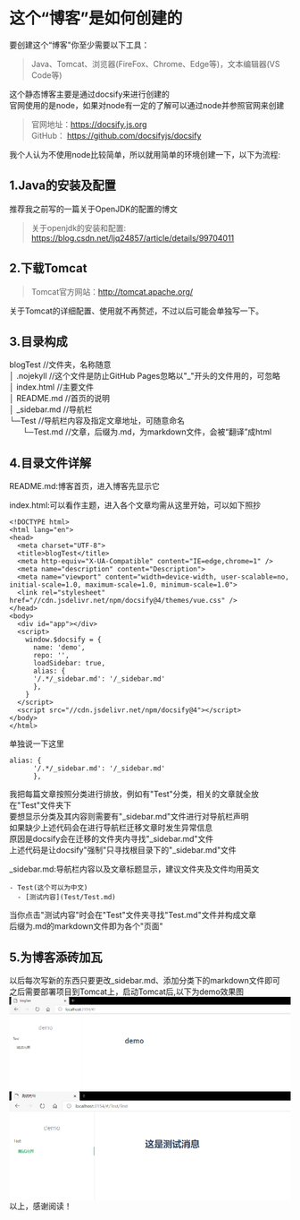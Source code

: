 # 这个“博客”是如何创建的

要创建这个“博客"你至少需要以下工具：
>Java、Tomcat、浏览器(FireFox、Chrome、Edge等)，文本编辑器(VS Code等)

这个静态博客主要是通过docsify来进行创建的<br>
官网使用的是node，如果对node有一定的了解可以通过node并参照官网来创建
>官网地址：https://docsify.js.org<br>
>GitHub： https://github.com/docsifyjs/docsify

我个人认为不使用node比较简单，所以就用简单的环境创建一下，以下为流程:

## 1.Java的安装及配置
推荐我之前写的一篇关于OpenJDK的配置的博文
>关于openjdk的安装和配置: https://blog.csdn.net/ljq24857/article/details/99704011

## 2.下载Tomcat
>Tomcat官方网站：http://tomcat.apache.org/ <br>

关于Tomcat的详细配置、使用就不再赘述，不过以后可能会单独写一下。

## 3.目录构成

blogTest //文件夹，名称随意<br>
│  .nojekyll //这个文件是防止GitHub Pages忽略以"_"开头的文件用的，可忽略<br>
│  index.html //主要文件<br>
│  README.md //首页的说明<br>
│  _sidebar.md //导航栏<br>
└─Test //导航栏内容及指定文章地址，可随意命名<br>
&nbsp;&nbsp;&nbsp;&nbsp;&nbsp;&nbsp;└─Test.md //文章，后缀为.md，为markdown文件，会被“翻译”成html<br>

## 4.目录文件详解
README.md:博客首页，进入博客先显示它

index.html:可以看作主题，进入各个文章均需从这里开始，可以如下照抄
```
<!DOCTYPE html>
<html lang="en">
<head>
  <meta charset="UTF-8">
  <title>blogTest</title>
  <meta http-equiv="X-UA-Compatible" content="IE=edge,chrome=1" />
  <meta name="description" content="Description">
  <meta name="viewport" content="width=device-width, user-scalable=no, initial-scale=1.0, maximum-scale=1.0, minimum-scale=1.0">
  <link rel="stylesheet" href="//cdn.jsdelivr.net/npm/docsify@4/themes/vue.css" />
</head>
<body>
  <div id="app"></div>
  <script>
    window.$docsify = {
      name: 'demo',
      repo: '',
      loadSidebar: true,
      alias: {
      '/.*/_sidebar.md': '/_sidebar.md'
      },
    }
  </script>
  <script src="//cdn.jsdelivr.net/npm/docsify@4"></script>
</body>
</html>
```
单独说一下这里
```
alias: {
      '/.*/_sidebar.md': '/_sidebar.md'
      },
```
我把每篇文章按照分类进行排放，例如有"Test"分类，相关的文章就全放在"Test"文件夹下<br>
要想显示分类及其内容则需要有"_sidebar.md"文件进行对导航栏声明<br>
如果缺少上述代码会在进行导航栏迁移文章时发生异常信息<br>
原因是docsify会在迁移的文件夹内寻找"_sidebar.md"文件<br>
上述代码是让docsify"强制"只寻找根目录下的"_sidebar.md"文件<br>

_sidebar.md:导航栏内容以及文章标题显示，建议文件夹及文件均用英文
```
- Test(这个可以为中文)
  - [测试内容](Test/Test.md)
```
当你点击"测试内容"时会在"Test"文件夹寻找"Test.md"文件并构成文章<br>
后缀为.md的markdown文件即为各个"页面"<br>

## 5.为博客添砖加瓦
以后每次写新的东西只要更改_sidebar.md、添加分类下的markdown文件即可<br>
之后需要部署项目到Tomcat上，启动Tomcat后,以下为demo效果图
<img src='data:img/jpg;base64,iVBORw0KGgoAAAANSUhEUgAABIsAAAGHCAYAAAAwddKyAAAAAXNSR0IArs4c6QAAAARnQU1BAACx
jwv8YQUAAAAJcEhZcwAADsMAAA7DAcdvqGQAACaOSURBVHhe7d19j51loe/xvgLhFegr8CHxyB/E
fxo1pCScIUflZIO4cTeb8CCgiAKVmr2p2Yh1a2t2qUIwdc5R3KLEioEGEBsPD5USZM8u2+Yctdgw
KdaipTyYyoTrrOte95q511rXWrNmZq1r5pr5fJJf6NzrEej8Md/c655NLWHYtmzZEh599NFw4sSJ
8Ne//tXM1uji92j8Xv3IRz6S/F42MzMzMzMzG3HJg9XiD52pH0rNbG3vwx/+cPJ72szMzMzMzGyE
JQ9Wi2cppH4QNbO1vfi9m/qeNjMzMzMzMxthyYPVTp48mfxB1MzW9o4fP578njYzMzMzMzMbYcmD
1VI/hJpZGUt9T5uZmZmZmZmNsOTBaqkfQM2sjKW+p83MzMzMzMxGWPJgtdQPoGZWxlLf02ZmZmZm
ZmYjLHmwWuoHUDMrY6nvaTMzMzMzM7MRljxYLfUD6LClnqO5c889Nxw6dCj5WDMb71Lfg2ZmZmZm
ZmYjLHmwWuoH0GFb7DHx9ne9612CkVmGNb+Xl7ooddzMzMzMzMw2xJIHq6V+AB22xR4Tb4+hSDAy
m/ya38tLnVhkZmZmZma2oZc8WC31A+iwLfaYzu0rC0YHw45NO8LBJd82yo6F6YtS/y0uCtPHUvc3
W7vr/3s8+sQiMzMzMzOzDb3kwWqpH0CHbbHH9D5/vIZR6n7DN8lY1NjBHWHTjoPp2xbbselw0UXT
4VjqNrPEYji9++67k7fF48sJq73fb0uZWGRmZmZmZrahlzxYLfUD6LAt9THLeQ2xyNbjYhCK3w+9
wWjQ8VEWH7fciUVmZmZmZmYbesmD1VI/gA7bUh+znNeYD0Ix5tTv86LpY923de4bo019n7gdBzvP
0Vrj8Zt2TIfpi3o+atYXi7o/ojb/XM3niYFo2GuaDVlvGFpJKIrr/B1czsQiMzMzMzOzDb3kwWqp
H0CHbamPWc5rtINQ6/3Nh5z4dSf0NGJRFW2aAahxv97bquAzLBbFUNT7XPF1eo/Xc2aRLXOdQHTF
FVdU/1xuKIqLj19sy5F6HjMzMzMzM1tXSx6slvoBdNiW+pjlvEZXEKp3bPqi+uyixm0HdzTOOOq5
X/KsoWGxKD5v73+f9v0P7oh/7n4/YpGtZJ1QFP+Zun3Udf99XdpEITMzMzMzsw295MFqqR9Ah22p
j1nOa4wjFi3cv3PbKLGoJwh1rY5JnUAkFtkyl/vMokETi8zMzMzMzDb0kgerpX4AHbalPmY5r9EJ
MwvXAopfd0JPI+os+jG0RvyJYWjRj6E1r42UWiM4iUW2jHVCUScQ9X691MXHLndikZmZmZmZ2YZe
8mC11A+gw7bUxyznNTpBaEf18a/2usNRbwRK3a99ltH8bSNd4Do+98Jztc8iakekzrGFmLRw3AWu
bZQNCkMrCUadv5fLmVhkZmZmZma2oZc8WC31A+iwLfUxy3mNyawnMpll3qFDhwYGoXg83p66bdia
38tLnVhkZmZmZma2oZc8WC31A+iwLfUxy3mNSaw6y6jrLCKz8tf8Xl7qxCIzMzMzM7MNveTBaqkf
QIdtqY9ZzmuMZ6mPlKXuZ1bu5v9+m5mZmZmZmS1tyYPVUj+ADlvqORZb6nnMbOVLfb+ZmZmZmZmZ
jbDkwWqpH0DNrIylvqfNzMzMzMzMRljyYLXUD6BmVsZS39NmZmZmZmZmIyx5sFrqB1AzK2Op72kz
MzMzMzOzEZY8WC31A6iZlbHU97SZmZmZmZnZCEseDOecc07yB1AzK2Pxezj1vW1mZmZmZma2yJIH
w/ve977kD6BmVsbi93Dqe9vMzMzMzMxskSUPhu9///vJH0DNrIxNT08nv7fNzMzMzMzMFtnCF/Fj
Kx/4wAeEIrN1su9973vh/e9/f3jHO97R/KY3MzMzMzMzG7zUD5hm631vvvmmmZmZmZmZmSUmFtmG
Wucv/htvvDG/119/3czMzMzMzMzqiUW2IdaMRJ2//K+99lo4c+aMmZmZmZmZmTUmFtmGWDMUxb/4
r776ajh9+nS1v/zlL2ZmZmZmZmZWb9FY1Hs2xlpafG+p92zWXG8oiv986623wttvvx0AAACAbovG
omacWWuLASD1ns2ai7Eo/n2JoSj+GQAAABis6FgUl3rPZp01zyqKHz2bm5ur/+oDAAAAKWKRret1
YlG8mHW8PhEAAAAwnFhk63qdWBQ/giYWAQAAwOLEIlvXa16vKF7RHQAAABhOLLJ1PbEIAAAAliZb
LJqdnQ2f+MQnkretZKn3PM799re/zfI6S92mTZu61nv7pz/96XD06NG+42tphw4dqpa6bVybVCx6
8sknw1133RVuuOGGcOWVV4Zbb721+vrXv/51fQ8AAAAoU5ZYFEPRe97znvCtb30reftKlnrP49yJ
EyfCkSNHsrzWUhbf13XXXRfOOeecZCz64he/WN0W79N721pYjETvfOc7q00yGI07Fh0/fjzcfvvt
YefOnVUYitdDiuI/Y0CKx+Pt8X4AAABQoonHokmGorjUex731lowiu/nve99b3WmVvxzKhZ17nfR
RRdV903dvlrrhKLOmUWTDEbjjEUxAMUziX7605/WR9Iee+yx6n7jCkZP37EpbLrj6fqrHE6E+6Y2
han7Tgz4GgAAgPVsorFo0qEoLvWeJ7G1FIziR8xiKOp8PSgWdRbvGx+Tui33UnFoksFonLEonjEU
Q9Ao4v3i/cdBLFrwx8d3hi984QsL23ekviXlSNj3hZ3h8T/WX3b88fGws/kc1fa17j1Aff+dfU+0
4Mi+3tv/GB7f2Xnt+Ochzz/ofQIAAKySicWiHKEoLvWeJ7W1EIzidYjix8vie0ndnlq8b3zMal/D
aFgUmlQwGlcsih8xu+WWW+qvusVrFqV0Pqq2UhsmFj19R9i06Y4w7N/0yOOPh4WmEiNLIhh1xaBB
sWhYvOkWQ1B8roGxKPl88b3Vx+LtO5vvu1sVwIZGLwAAgLwmEotyhaK41Hue5FY7GMWzhL761a8m
bxu2eA2j1Ty7aJQYNIlgNK5YtGfPnioYLUW8f3zcSolFg1WhpSvExLN46rBTRZxELDqyb/iZRE3x
vjv3hX2d50xIxp5mIIrPMTAGtd+vVgQAAKwlY49FOUNRXOo9T3qrGYzif9vlxJT4mPjY1G2TXnzt
c889d6T3He8Tz4Jazr9jauOKRfEaRJ2LWfcadGZRvP+gs5GWIhmLqrDSOt7Z1H2hP+U8He5o3mfT
VFjoP/eFqeZtXY8fHIuq95J8TNuJ+6YWbo/rfd8DXrfreau1o1F1Vs9iZ+UMun1YLBrynAs6Hw9r
BKg+3R8h6/uYXM/6nmPk9wIAAJDP2GPRZZdd1vND39KWes5hS73npezZZ59d9uKv1U895yQX/xul
jo+ylTx2uYthLZ4ttJTXjveNj1nKR+0GbVyxaFAQipZ726h6Y1E7yDTCT0s7tjTOyqmjTPNsoBP3
3TH/mKfvaJ7B045BC6+RjkXx/8vC22iHqObz972HzuPmo1L7MQvP0br9jkZwSpxZNDQWVTFoyFk5
A2JRf9BJnWXUDERDYtGA2BPfd+d9HdmXCFa1/msdAQAArL6JnFn07ne/25lFE1ppsSgu/vdaaiwa
RyiKG1csimcILefMonhG0kp1x6Le4NLRfbw3MC2mClDzUWdALOp5vq7HVHGqO2BVmscH3adjpI+h
1dcpGhh5GgadWdSjfU2i7ueqjs1XqEGxaNBHyOLxzus2rl3Uq3p/I34cDgAAIKOJXbMoVzBKvedJ
bjVDUdxyr+kTH7NaH0OLW2osSh1fzsZ5zaJBF6seFIvi/cd+zaIquKSDSrxfO/C0485irah9JlBj
i8Si5llEUVcsiqFn/vFN3e9l/jVTb27J1yyqw9FSP4bWpzsGDb0OUlNv7Km+7oSs1LrDUPJaRwAA
AGvARGJRXK5glHrPk9pqh6K4Ui9w3RuAuiJF4rbm1yvZuGJRDD9f+9rX6q+6DYpF8behLfWi2Clj
j0XVc3QHm1HOLBpHLGprH6v+3zdvWHIsahkWhJYVi5pnLqW2EHwGfoTsSOOC1s0/d+m+1hEAAMBa
MrFYFJcjGKXe8yS2FkJRXPz190u9nk+8b7zA9Gr+6vxhQaiEWBTdfvvt4bHHHqu/Gu4HP/hBdf9x
6IpFYeUfQ+sOQ20rjkWDPmI27KNnvXFo1WJROxANPskndWbR4NgTzxjq3Ld57aIuR1zYGgAAWLsm
GoviJh2MUu953FsroaizeIbQ5ZdfnrwttXg20mqeVRS3HmLR8ePHq2sQLRaM4u3xfvH+49AbfqpI
0xNgqvs0A1B99lAz8Mxf4Lo3ynTONFpJLGqp3kNX7KnPIOq899br3NH9phPvo/vfq7p2UCeq/PHx
sK+rzrQjzlI/hnZkX/fHwVLXLOrWH4uGfYRsIRDFx6WCUvv5BscpAACA1TXxWBQ3yWCUes/j3FoL
RXHxPcXrD8VgNOwMo3hbvM9qXquos/UQi6IYgOIZQ/EjafGjaZ2LXsd/PvXUU+HWW2+tbh9XKIpS
Zwm1g1GMM/VSZxF1IlBnfWFn4fjTKz2zqNb1vK11Pab3/STOIlp4fPu2rlhUnwHU9bGwYcVlYCzq
eY5Fz/DpjUUrjD3V+xoWpwAAAFZXllgUF4PRtm3bkretZKn3PM794Q9/yPI6S10MQfFsoXPOOSfc
dtttXRe9jn+Ox+JHz1b7jKLOYgAY9PWw21a6cceijs7Fq+NvSYvXLIpnEsWvx3GNIta4Iyv7CFmM
VclrHQEAAKwR2WLRpJZ6zxtp8TpE8WNm8eyh9hkZm6o/x2OreY2i3nXeW3Oj3LbSTSoWsVH1fyRt
SUa+jhIAAMDqEYtsXU8sAgAAgKURi2xdTywCAACApRGLbF0vxqJ48ekYi06fPl3/tQcAAAAGEYts
Xa8Ti1577TWxCAAAAEYgFtm6XicWxb8rr776apibm6v/6gMAAAApRceiGAFS79msueZ1i+KfAQAA
gMEWjUXNMzPW2uJ7S71ns+aaf4djMIr/fOutt8Lbb79dfxsAAAAAHYvGIrP1sN5gFD+SFq9hFBd/
S5qZmZmZmZmZtScW2YZYjEW9Z8nFi17HcGRmZmZmZmZmCxOLbEOtGY0668QjMzMzMzMzM3tdLLKN
uU40MjMzMzMzM7PubZqZmQlmZmZmZmZmZmZxm+oLXQOsaa+88kr9JwAAACZJLAKKIBYBAADkIRYB
RRCLAAAA8hCLgCKIRQAAAHmIRUARxCIAAIA8xCKgCGIRAABAHmIRUASxCAAAIA+xCCiCWAQAAJCH
WAQUQSwCAADIQywCiiAWAQAA5CEWAUUQiwAAAPIQi4AiiEUAAAB5iEVAEcQiAACAPMQioAhiEQAA
QB5iEVAEsQgAACAPsQgoglgEAACQh1gEFEEsAgAAyEMsAoogFgEAAOQhFgFFEIsAAADyEIuAIohF
AAAAeYhFQBHEIgAAgDzEIqAIYhEAAEAeYhFQBLEIAAAgD7EIKIJYBAAAkIdYBBRBLAIAAMhDLAKK
IBYBAADkIRYBRRCLAAAA8hCLgCKIRQAAAHmIRUARxCIAAIA8xCKgCGIRAABAHmIRUASxCAAAIA+x
CCiCWAQAAJCHWAQUQSwCAADIQywCiiAWAQAA5CEWAUUQiwAAAPIQi4AiiEUAAAB5iEVAEcQiAACA
PMQioAhiEQAAQB5iEVAEsQgAACAPsQgoglgEAACQh1gEFEEsAgAAyEMsAoogFgEAAOQhFgFFEIsA
AADyEIuAIohFAAAAeYhFQBHEIgAAgDzEIqAIYhEAAEAeYhFQBLEIAAAgD7GIthMPhs9c+2A4VX8J
a41YBAAAkIdYRJtYxBonFgEAAOQhFtEmFrHGiUUAAAB5iEW0iUWscWIRAABAHmIRbWIRa5xYBAAA
kIdYtNGc/m048LVbwiUXbgnnbd4SPvTRW8Luh38bzrw0JBYNeMzZ+uYFz4fdm/eEmdafzhw9EHZf
/7Hwwdb9z7vgY+EzX3sizM617xVOPhP+97Yrw4dSt/Waez0cfXhXuPmjU9Vrn3fhpeGabd8Nh0/U
t7NhiEUAAAB5iEUbyUsPhpsvnArX7HkmzL5ZH3vzeJj5wZfD1r+7NFycikUv/SJ8+e8+1Q5KddA5
+8p/hf3bLw2XfPP5nmAUY9Gd4f4HvhS2/tOD4egr9a2t+99//VR1/1O/2hO2/v2ucOD//bl929nj
4UDruS7+Ru9ztcydCAdumgofuum7Yeal+ta5P4djP289x4WfCnuffb19jA1BLAIAAMhDLNowToT9
106Fzzww4JSco98Nl/fFoviYS8PuVJSZOx7u/4crw/1/qL+uxFj0sbB9//H664b4MbfNW8IHr/9x
/1lErxwIN2++MzzZCVi1Y9NXtu7/YPKso7PP7gmXXNB6zGv1AdY9sQgAACAPsWijeHZP+OA/3BeO
Dfq4V+qaRTP3hEv+5YnEx83aTj1wY7jm/mZ8irHoxrA/2aP+K3zn4k+H/S/VX3aJUepj4Tsv1F9G
c63nuqA3RjWdDYf/ZSps/UEiTLEuiUUAAAB5iEUbxNFvfSxcPj0krCRiUXzMVw8OSkUtz+4J533j
+fqLaFgsikFo2G1bwu5n6y+jF+4JF//jj8Ns/WXSr3aF864fcJ0l1h2xCAAAIA+xaIOY+caWsPtX
9RcpiVgUH1NdVHrYJhWL+kJUQnzPn7gvHKu/ZH0TiwAAAPIQizaIw3f2xJheiVi06GP6jDEWxbOG
xCIaxCIAAIA8xKINIp4lNPDi1tGAj6F1X5NoMT6GxuSIRQAAAHmIRRvEmUe+FM676UA4U3/dJxGL
2hfFXiTYdBljLHrzifBVF7imQSwCAADIQyzaKF6L8WXAr8Fvmb3/xvDB3lhURZwhv26/zxhjUYtf
nU+TWAQAAJCHWLSBnPk/d4ZLLvh02PvU8XC2DjBn//BM+M5VV4Yvf2tXuKYvFrW89Ivw5UumwjV7
ngmzb9bH5s6GUy8cCLuv3xMOd/2ytPHGojB3Ihy4aSp86KbvhpmX6hea+3M49vM9YeuFnwp7B4Qv
1iexCAAAIA+xaIM5c/RA2P3ZS8OHqt9mNhUu+ew94XAMOKd/EbanYlH02vHw5He+FLZePNX+DWgX
Xhqu2fHjMNMXfsYci6K518PRh3eFmz/aeO1t322/ZzYUsQgAACAPsQgoglgEAACQh1gEFEEsAgAA
yEMsAoogFgEAAOQhFgFFEIsAAADyEIuAIohFAAAAeYhFQBHEIgAAgDzEIqAIYhEAAEAeYhFQBLEI
AAAgD7EIKIJYBAAAkIdYBBRBLAIAAMhDLAKKIBYBAADkIRYBRRCLAAAA8hCLgCKIRQAAAHmIRUAR
xCIAAIA8xCKgCGIRAABAHmIRUASxCAAAIA+xCCiCWAQAAJCHWAQUQSwCAADIQywCiiAWAQAA5CEW
AUUQiwAAAPIQi4AiiEUAAAB5iEVAEcQiAACAPMQioAhiEQAAQB5iEVAEsQgAACAPsQgoglgEAACQ
h1gEFEEsAgAAyEMsAoogFgEAAOQhFgFFEIsAAADyEIuAIohFAAAAeYhFQBHEIgAAgDzEIqAIYhEA
AEAeYhFQBLEIAAAgD7EIKIJYBAAAkMeKYtGpB24M523ekt43nq/vtVQnwv5rbwz7T9RfArSIRQAA
AHmM7cyimW+sJBA1PR92bxaLgG5iERvPC2HXlk+G/9bZv71QHwcAgMkSi4AiiEVsPGIRAACrY8Kx
KH6krP5YWt9H02IUWrjtMw+caN39wfCZxrHzRCOgJhax8YhFAACsjonGot5j8esqCtV/7r5tT5ip
/uTMIqCfWMTGIxYBALA6JheLqrOEOgGoFo9d+2A41fpjdf/6z93EIqCfWMTGIxYBALA6JheLnt3T
+DhZY81A1LjP7mfrY2IRkCAWsfGIRQAArI68ZxYNUt23E4jEIqCfWMTGIxYBALA6JnjNovri1j3H
TtURaOEaRVH7Ytfts4uafwZoE4tYr04d+lG47frrwuYqCm0NF1zxlbDrkRfDmbmT4SfXjh6Lzrz4
VPhf/7Q9fPx/1PefuipcdvPe8MNDJ+t7JDw3vfD8258KZ+KxuTfC0UfuDZ+/4qpwfnVb+z3d2/s8
Lz/fer1bwgVT7cef/z9vCbdNPx9OzdW3D3P2ZHjm3/c2XuOTYfOl28Ntdz8aZl6u7wMAwKqZ6AWu
o+p4/VGzuPYFrp+vYlH/8bZTD9w4f1w0AiKxiHXn9RfDD7dtXYg1PTv/2m+G27Y2jg2KRXOnwxNf
/9x8dElt87aHwu9fr+/f1IxF1z4UZv90OOy6YvB7+njrPZydeyPMTG+v41b/zr/p0TA7JBid+uW9
4bI6MKW3NVw9/UI4M0p0AgBgIsYWiwAmSSxiXYlnDd00OMokl4pFred5eEhwau78zplDTc1YtGVr
OH9oxIm7Llx9/XWJ4927YX/6bKbZn31lYGTqXRWm6scBAJCXWAQUQSxiPTm1//buOHL5N8NPfnO6
fePc38Lsoenwqd5wk4hFp352e+OMoq3h6rufD7Nv1jf2Pc9V4d4j9W0dXbGoXvO9nJ0dELW2hk/t
bb1WrDnxdX6xN3y8eftnH+3/bacvPxpuaN5nanu469DJcLY+g+jM7w72nNW0Ndz5yzfaNwIAkJVY
BBRBLGLdmHsh7GqGoKl/DY//ub6tafah7rjSG4vePBzunH+erQPP5jnzyFfmn+P83ufojUWXT4eZ
3o+r9Uae+FoPzNY3dpwOD29r3ufe8EzXx8j+Fp7Z2QxB14VdzyVC0OvNf6fWrnoo9L4SAACTJxYB
RRCLWDeem+66vtBl3x+UQ4b/NrSzT+5deJ6p6TAz6Bo/sw+Fqzv327o//L4+XOmJRbsO18e79LyP
eG2j+pamo/de1Xiu28NPmheqjmGr+RzbDvZ/JK72++9/rvE8V4V7f1PfAABANmIRUASxiPWi+yNo
W8Nd/1Hf0Gd4LOqOKqNuuvGbSFt6Y9Fz9fEuPe8j9RGzlu5/r55Y9OL+cFnjOQYHspb/6I5pN/ys
/kgcAADZiEVAEcQi1ouZf1sIIX1RpcvwWNT9PKNulWJRz+sM+shcpedjb0PvCwDARIhFQBHEItaL
VY1F8eNq9eMrBcSiqx8QiwAAchOLgCKIRawXsw9sb4ST5X8MresaQb0RaFS5YtFv7gv/vfEcPoYG
ALC2iUVAEcQi1ouzv9w7H0KqGDLwLJvhsaj7eRK/Fn8UuWKRC1wDABRFLAKKIBaxbvT+Kvr46+rf
rG9rOHN4Ony8eb+eWNT9q/NbS/3a+6bUb0vLFYuW+6vzL/9R929vAwAgC7EIKIJYxPpxOjy+vRlO
Phk2b/tRmJn9W/vmsyfDzPRXwubG7dV6Y1HL7APNQPPJcP4V3ww/fG42nO2Eobm/hVO/eyrce9NV
4er7Ex/9yhaLWmYf6o5kU9vDXYdOzr/XM787GHZd0fzvsjXc+ctEUAIAYOLEIqAIYhHryuyj4Ybm
GTSjLBGLwtzJ8JObusPTwE3tDU/0nnmUMxa1zLbu07we0bB9vPXve7Z+HAAAeYlFQBHEItabs89N
h8sGBqOt4bKvHw4zzTOHUrEomjsdnvj65xaNMJuvvy8883J99lJH5lgUzf78m0P+veO2hqunXwhn
Uh+bAwAgC7EIKIJYxLr06ovh4bv/NVx9aX120NRV4bKb7w0P/9/641eH712IKINiUe3s7AvhJ83n
am3zpZ8Ln9/9aHjmxQEf51qFWFR5dTY88e97w+evuGo+cm2+dHu47e5Hw8ywxwEAkIVYBBRBLAIA
AMhDLAKKIBYBAADkIRYBRRCLAAAA8hCLgCKIRQAAAHmIRUARxCIAAIA8xCKgCGIRAABAHmIRUASx
CAAAIA+xCCiCWAQAAJCHWAQUQSwCAADIQywCiiAWAQAA5CEWAUUQiwAAAPJYvVj0pwPh5n2/bv/5
P+8JF19+bc/uCTPtW1tOhIf++drw7f9s/bH5uKR43x3hoT/9Onz78vjP+vAALz+yI9z8yIn6q1HF
5269x6HvAxgnsQgAACCPVT2zaGZfHVxiLPrnA+Hl+ng7xsRY1Ak+jVjUEh83OPB0YlHrjzEsdUWn
fovGouo5mhFrsS0eqIClE4sAAADyWOWPodUx6JE6Fs3HneGxqHNmz8LXTY1Y1KOKU31xJ735gBTf
UyNkzQeujuqsqE6QGvzawMqIRQAAAHmsWiyK0WU+9nTOLBo5FrW0jr1cR6NU7OlaHXdSZySljqXO
NorH4nO1j7ffz3w06px91HV2FDBOYhEAAEAeq3vNos5HtkaORXWkGRpmEmGp1h+G0vftjkU9YagT
qFpfJ88yEoxgIsQiAACAPFb3Y2iduLLUM4vi/YZEma6zlhr6YtGAM4IGXscovs/5s4va2mccxfcK
TJJYBAAAkMcqX7Oo1oxFVbgZNRbVZ/3E4DO/e8K3Ex8ti7pjUfux8et28KnPcmrpi0WdqDQwCtVn
Gw0JWMDKiEUAAAB5rG4sqiLMPWGm9wyjJZ9ZFG8fEntq87GoE396P0LWOhZfo/n46qNmreM3t56/
O0r17+Z99/Q/LzAWYhEAAEAeqxqLqjN6GmGlCjNdoWWxWNS6vbp/dyzqunZQIyx1ws/AX29fx6uH
ErGp97326j5rCRg3sQgAACCPVYxFPQGoOrOn/RGy/o9zpWLRjuosnnag6YlF85Gp9cf4vHXkGTXo
pM5MEotgdYlFAAAAeaxeLKrP4onXAKpCTM81g7qDUSosNeNM+/bOx8Hi/ebPUhpnLKqff9DEIpgc
sQgAACCP1YtFdcTpD0Nt7bBzoH3h6GoLF5deiDmNSDTgbKR4WycyDY1FdYBqr/9jatX7dGYRrBqx
CAAAII/VvcA1wIjEIgAAgDzEIqAIYhEAAEAeYhFQBLEIAAAgD7EIKIJYBAAAkIdYBBRBLAIAAMhD
LAKKIBYBAADkIRYBRRCLAAAA8hCLgCKIRQAAAHmIRUARxCIAAIA8xCKgCGIRAABAHmIRUASxCAAA
IA+xCCiCWAQAAJCHWAQUQSwCAADIQywCiiAWAQAA5CEWAUUQiwAAAPIQi4AiiEUAAAB5iEVAEcQi
AACAPMQioAhiEQAAQB5iEVAEsQgAACAPsQgoglgEAACQh1gEFEEsAgAAyEMsAoogFgEAAOQhFgFF
EIsAAADyEIuAIohFAAAAeYhFQBHEIgAAgDzEIqAIYhEAAEAeYhFQBLEIAAAgD7EIKIJYBAAAkIdY
BBRBLAIAAMhDLAKKIBYBAADkIRYBRRCLAAAA8hCLgCKIRQAAAHmIRUARxCIAAIA8xCKgCGIRAABA
HmIRUASxCAAAIA+xCCiCWAQAAJCHWAQUQSwCAADIQywCiiAWAQAA5CEWAUUQiwAAAPIQi4AiiEUA
AAB5iEVAEcQiAACAPMQioAhiEQAAQB5iEVAEsQgAACAPsQgoglgEAACQh1gEFEEsAgAAyEMsAoog
FgEAAOQhFgFFEIsAAADyEIuAIohFAAAAeYhFQBHEIgAAgDzEIqAIYhEAAEAeYhFQBLEIAAAgD7EI
KIJYBAAAkIdYBBRBLAIAAMhDLAKKIBYBAADkIRYBRRCLAAAA8hCLgCKIRQAAAHmIRUARxCIAAIA8
xCKgCGIRAABAHmIRUASxCAAAIA+xCCiCWAQAAJCHWAQUQSwCAADIQywCiiAWAQAA5CEWAUUQiwAA
APIQi4AiiEUAAAB5iEVAEcQiAACAPMQioAhiEQAAQB5iEVAEsQgAACAPsQgoglgEAACQh1gEFEEs
AgAAyEMsAoogFgEAAOQhFgFFEIsAAADyEIuAIohFAAAAeYhFQBHEIgAAgDzEIqAIYhEAAEAeYhFQ
BLEIAAAgD7EIKIJYBAAAkIdYBBRBLAIAAMhDLAKKIBYBAADkIRYBRRCLAAAA8hCLgCKIRQAAAHmI
RUARxCIAAIA8xCKgCGIRAABAHmIRUASxCAAAIA+xCCiCWAQAAJCHWAQUQSwCAADIQywCiiAWAQAA
5CEWAUUQiwAAAPIQi4AiiEUAAAB5iEVAEcQiAACAPMQioAhiEQAAQB5iEVAEsQgAACAPsQgoglgE
AACQh1gEFEEsAgAAyEMsAoogFgEAAOQhFgFFEIsAAADyEIuAIohFAAAAeYhFQBHEIgAAgDzEIqAI
YhEAAEAeYhFQBLEIAAAgD7EIKIJYBAAAkIdYBBRBLAIAAMhDLAKKIBYBAADkIRYBRRCLAAAA8hCL
gCKIRQAAAHmIRUARxCIAAIA8xCKgCGIRAABAHmIRUASxCAAAIA+xCCiCWAQAAJCHWAQUQSwCAADI
QywCiiAWAQAA5CEWAUUQiwAAAPIQi4AiiEUAAAB5iEVAEcQiAACAPMQioAhiEQAAQB5iEVAEsQgA
ACAPsQgoglgEAACQh1gEFEEsAgAAyEMsAoogFgEAAOQhFgFFEIsAAADyEIuAIohFAAAAeYhFQBHE
IgAAgDzEIqAIYhEAAEAeYhFQBLEIAAAgD7EIKIJYBAAAkIdYBBRBLAIAAMhDLAKKIBYBAADkIRYB
RRCLAAAA8hCLgCKIRQAAAHmIRUARxCIAAIA8xCKgCGIRAABAHmIRUASxCAAAIA+xCCiCWAQAAJCH
WAQUQSwCAADIQywCiiAWAQAA5CEWAUUQiwAAAPIQi4AiiEUAAAB5iEVAEcQiAACAPMQioAhiEQAA
QB5iEVAEsQgAACAPsQgoglgEAACQh1gEFEEsAgAAyEMsAoogFgEAAOQhFgFFEIsAAADyEIuAIohF
AAAAeYhFQBHEIgAAgDzEIqAIYhEAAEAeYhFQBLEIAAAgD7EIKIJYBAAAkIdYBBRBLAIAAMhDLAKK
IBYBAADkIRYBRRCLAAAA8hCLgCKIRQAAAHmIRUARxCIAAIA8xCKgCGIRAABAHmIRUASxCAAAIA+x
CCiCWAQAAJCHWAQUQSwCAADIQywCiiAWAQAA5CEWAUUQiwAAAPIQi4AiiEUAAAB5iEVAEcQiAACA
PMQioAhiEQAAQB5iEVAEsQgAACAPsQgoglgEAACQh1gEFEEsAgAAyEMsAoogFgEAAOQhFgFFEIsA
AADyEIuAIohFAAAAeYhFQBHEIgAAgDzEIqAIYhEAAEAeYhFQBLEIAAAgD7EIKIJYBAAAkIdYBBRB
LAIAAMhDLAKKIBYBAADkIRYBRRCLAAAA8hCLgCKIRQAAADmE8P8BpGQMf/BpmqgAAAAASUVORK5C
YII='/>
<img src='data:img/jpg;base64,iVBORw0KGgoAAAANSUhEUgAAA90AAAF8CAYAAADSEdjkAAAAAXNSR0IArs4c6QAAAARnQU1BAACx
jwv8YQUAAAAJcEhZcwAADsMAAA7DAcdvqGQAADJVSURBVHhe7d39j1z1fS9w/wVN/oL2P2grNc0P
qL/QtIqIRBzRENRQeuFaF5HwlATSEIqrKq4CDiEBGuwrKjfEvo0ToAg3lU1xYyyucVw7Soxj31iQ
gmNl5YQ41DaYymSV7z3fM+fsnjlzZnZ2Pfvw2X29pLfYOU9zZrwj9j3f87CukEblqquuSnv37k1n
zpxJ//3f/y0iKzT5M5o/q3/6p3/a+VkWEREREZFlSefEMvmP964/7kVkZedP/uRPOj/TIiIiIiKy
5OmcWCaPmnX9QS8iKzv5s9v1mRYRERERkSVP58Qyb7zxRucf9CKysnP69OnOz7SIiIiIiCx5OieW
6fpjXkRipOszLSIiIiIiS57OiWW6/pAXkRjp+kyLiIiIiMiSp3Nima4/5EUkRro+0yIiIiIisuTp
nFim6w95EYmRrs+0iIiIiIgseTonlun6Q35UurbRzHvf+9506NChznVFZLLp+gyKiIiIiMiSp3Ni
ma4/5EdlrnXy/N/5nd9RvEWWIM3P8nyTdU0XEREREZF5p3Nima4/5EdlrnXy/Fy4L6t479+U1m3a
X/z8etp+dWufy+m95V7ffnXatL+3/NXbX59dv5nXt6err96UNhXbKZftWqbIzLY65nVl/6Z1w59T
ZInS99mYZ5RuEREREZGJpXNima4/5EdlrnXq+ZMp3tuL0n112v56NS0X6Fy6q5LdLMpDS3C9Tlng
G9tqZWTpzvvSeM9GZT7FXeRy0/U7OG6UbhERERGRiaVzYpmuP+RHZa512tvP53h3LTde6qK8P21a
tyntH1G6y2VzSS/Kd3sf+jJsBL0r9aj6qJH0RnLxV7plWPIXUI8//njnvDx9IV9Qdf7ejhmlW0RE
RERkYumcWKbrD/lRme86C3mO2VHr+ZTuYSnWvXp7er1vWt5usb3GtIFtzYyQFz/PlO6qrDe2l/d1
3breCLrSLaOSi3X+PLSL97Dp4ySvt9Ao3SIiIiIiE0vnxDJdf8iPynzXWchz1OV20/5xSndVhIvn
6S6845Tu+nkayzRLd95G+X7Vy1TPOTO/3of+Ii/STrtgX07hzsnrLjRKt4iIiIjIxNI5sUzXH/Kj
Mt91FvIcs6nL8Nwj3fXP+b/N13f19u1zl+5ie/XyM8W9r3Q3kqfXy+X1BrYtMjp10b7xxhvL/y60
cOfUv7ejshBd2xERERERkaHpnFim6w/5UZnvOgt5jpxcnq/evn+2dOdyO0bp7q3fLNWtgt2a1ivp
zWWL9yU/x0Dprka72yW7KuHNq6qLzJW6cOf/ds0fN/XneCFRrkVEREREJpbOiWW6/pAflfmus5Dn
yNm/KZftXIKL/26vbiE2Runevz2X4v6i3dtWc/u9+Zvy+dgdI9XludnFdurS3Ttve8wo3zJHlnqk
e1iUbhERERGRiaVzYpmuP+RHZb7rLOQ5eqPKrdHnYju9i5nNLjdQujdV5bxVuvO8ct1c2suS3T+/
MwMj3SPWmdluxzyRRurCXRft9uP5Jq+70CjdIiIiIiITS+fEMl1/yI/KfNdZyHPMFt5e4a7L9uxV
zXvLtUv37Kj1bFEvDx3P22ueE77g0t3/3vVF6ZY5MqxgX07x7vsdnGeUbhERERGRiaVzYpmuP+RH
Zb7rLOQ5eoeP5/O521ckz8W3Oty83P/Zw8brQ8jL8p3n9RXm2em97Q0v3c1DyftH1kcUdSPdMkbc
p1tEREREZNWmc2KZrj/kR2W+6yzkOURkvDQ/y/ON0i0iIiIiMrF0TizT9Yf8qMx3nYU8h4iMl+Zn
WUREREREli2dE8t0/SE/Kl3bmCtd2xGRy0/X501ERERERJY8nRPLdP0hLyIx0vWZFhERERGRJU/n
xDJdf8iLSIx0faZFRERERGTJ0zmxTNcf8iISI12faRERERERWfJ0TizT9Ye8iMRI12daRERERESW
PJ0T03ve857OP+RFJEbyZ7jrsy0iIiIiIkuazonp93//9zv/kBeRGMmf4a7PtoiIiIiILGk6J6Zv
fvObnX/Ii0iMbN++vfOzLSIiIiIiS5rZB/lw1D/8wz9UuEVWSf7pn/4p/cEf/EH6rd/6reaHXkRE
RERElipdf6iLrPa88847IiIiIiIiix6lW9ZU6l/8ixcvzuTtt98WERERERFZlCjdsibSLNv1L/9b
b72VLly4ICIiIiIismhRumVNpFm48y/++fPn07lz58r813/9l4iIiIiIyKJE6ZZVn3bhzv/99a9/
nX7zm98kAACAxaR0y6pPLt114c4/AwAALBWlW1Z1mqPc+ZDy6enp6lcfAABg8SndsqpTl+580bR8
/jYAAMBSUrplVacu3fnQcqUbAABYakq3rOo0z+fOVw4EAABYSkq3rOoo3QAAwHJastL985//PN1w
ww2d81ZyfvKTn5SlrWvecmbdunV9ac+/7bbb0smTJwemr6QcOnSoTNe8SWWxSvdLL72UtmzZku68
88508803p89//vPl4x/+8IfVEgAAAEtUunPh/t3f/d30+OOPd85fyTlz5kw6fvz4iiveeb9uv/32
9J73vKezdP/1X/91OS8v0563EpLL9m//9m+XWcziPenSffr06fSFL3whPfjgg2XBzueLZ/m/uYjn
6Xl+Xg4AAGDRS3fkwl1npRXvvD+/93u/l/7iL/6i/LmrdNfLXX311eWyXfOXK3Xhrke6F7N4T7J0
5yKdR7b/5V/+pZrS7d///d/L5SZVvL93/7q07v7vVY+Wwpm0c/26tH7nmSGPAQCAcS1q6V4NhbvO
Sire+dDxXLjrx8NKd528bF6na95Sp6tkL2bxnmTpziPYuVCPIy+Xl58EpXvWL/Y9mP7qr/5qNk8c
r+Z0OZ6e+KsH075fVA9rv9iXHmxuo8wTxdJDVMs/OLChWcefaM//Rdr3YP3c+ecR26/386UnWvvU
n1HPPwnle/vES8W+dj9/L6NeBwAAXRatdK+mwl1nJRTvfJ52Pmw870vX/K7kZfM6y32O96hyvVjF
e1KlOx86fs8991SP+uVzurvUh6BfrjVTur93f1q37v406pUe37evqLC1XFaLItgu3n2leljpHr88
5kKdtzW09HZuL+9bNS3Pf7C53/16ZbfrNXTs+4L13qvh31F0f0FRvvaRX2zMT/laR7wXAACr0aKU
7tVYuOssd/HOo9Zf+tKXOueNSj7HezlHu8cp1YtRvCdVuh977LGyeM9HXj6vd7mU7uEGS1weVa4K
8rDiejyPKI9ZuvOyDz6Rnqi32WFoaa73K29jaHHt7e/A7KUu3eXrHCzDSjcAwOWbeOlezYW7znIW
7/zeLqSU5nXyul3zFjv5ud/73veOtd95mTwqv5DX2JVJle58jnZ90bS2YSPdeflho+Pz0Vm6y4Ja
TK+zfmdRjdu+l+5vLrNufZrt0TvT+ua8vvWHl+5yXzrX6Tmzc/3s/Jz2fg953r7tlumV77L0jShp
I0vcqNI9VvGrR38bRX5A/whxuT8zo+yDGdjGsH0Zsu/t7bf7cD0q3zc/P0dj2sz0GUOKf2FY6e5/
ntZ+lvvemF++vt5zzK5TTwcAWP0mXrrzSGz/H8/zS9c2FzPf//73F5x8O7GubS5mLuc9Wo73N39B
kUev5/Pcedm8znwOoR+WSZXuYcU6W+i8cbVLd6/YNgp0oVdaG6PEVbltjk6f2Xn/zDrfu785otwr
1bPP0V2687/L7G70Cn1z+wP7UK83U85768xuo5h/f6O4d4x0jyzdVbnrKoulMYtr96h3s2iPKN25
0HbsX97ver+OPzG4D7W8XOd2O/Z94AuG1usfmF/s2+x7M2Kku9xO98h/V+kemFY8z2zxbj9P8d49
MbtPA/sIALAGGOleQJZzpDta6c7J79d8S/ckCnfOpEp3HrFeyEh3HiG/XP2lu11ca/3T20V9LmWR
nynHQ0p3a3t965Qlv/+LgFJz+rBlamMdXt4rdcPLcsOQ0t1WlsjWtvqL5bDS3Zs+WGTz9GYJHbKf
I8ru4L73j6jXmvvZVZBnDS/deb3O4l8Y2GbnPjfenznec6UbAFiLnNM9zyxn4c5Z6DnPeZ3lOrw8
Z76lu2v6QjLJc7qHXRRtWOnOy0/8nO6yuHYX07xcryj3SvJcnbs3Mt3IHKW7Oaqd9ZXuXJhn1m/q
35eZ5+zauXmf010V8GElbszS3Vca86OBYjikdLcLaPm42J+h6S+r5fMMK8ntfR+17XobM8t0veZh
pbu7zNcGSvfxwUPV69TvT7lOntbx2pRuAGAtWpTSnePq5YuTqBdSaxfpvrLXMa/5+HIyqdKdC/SX
v/zl6lG/YaU7X718vhdf6zLx0l1uo7/4jjPSPYnS3dObVv7bN2fMu3QX2uW0adS8Ps1SXRX5oZkt
zkNHiHMxrQtn8+c+o8vuwL6Xj4eMirfl5yz3tbn97tI9svgXOkv3WKW5956W+9FYX+kGANaiRSvd
OaupeK+Ewp2Tb/s13/Od87L5QmbLecuwUcU6QunO5nOf7m9961uLdJ/uyz+8vL9g91x26R526Pio
Q8rbJXvZSvewUeBa10j38NKci2Vz1Ldzu3OV14F9n2sf29r73LV+b5lR2xwo3WO/p5X8OhtfFijd
AMBatKilO2c1FO+VUrjr5BHrG264oXNeV/Lo+HKOcueshtJ9+vTp8hztuYp3np+Xy8tPQrtAl2W3
VWTLZZpFuhrNbhblmQuptcttPfJ9OaW7UO5DX2muRrTrfS+e5/7+ne7Yj/7XVZa+uqQVhe+JvrZX
jaYOK3FDCuLxJ/pHjMvnGDmKPFi6R40QzxbtvF5XQZ277Hbte9d+/mLfEzPL9L+u9j4PvoZihTkL
8EDprrbTXm/mudv/Rvk5mvvcfgwAsAYseunOiVy8V1rhzsn7lN/PXLxHjXjneXmZvGzX/KXMaijd
WS7SeQQ7H2qeDzmvL66W/3vw4MH0+c9/vpw/qcKddY1a94p3LrlVuka16zJdZ6Agz07/3uWOdFf6
tlukb532/nSMas+u35vXV7qLqjZw6Peo5jq0dLe2MUfxHFZgR5bmUcr9mqN4jrvvjZ1oz+sr2Nnx
XHh78/JqefmBZVrKbQ680Kp4dz1Xud/Nee3X2Vh3zvcdAGB1WJLSnZOLdz6vuGveSs5Pf/rTFVW4
6+RCnUev8z2t77vvvr6Lq+Wf87R8SPlyj3DXyUVq2ONR8y43ky7dtfoiafmq5vmc7jyynR9P4hxu
VrhcXi+jMI5TdhfdOMUfAICJWLLSLYuTfJ52Pnw8j2b3RgjXlT/nact5Dnc79b41M868y81ilW7W
qvao9zwNGcFeat0j2AAALAalW1Z1lG4AAGA5Kd2yqqN0AwAAy0npllWdXLrzRc5y6T537lz1aw8A
ALA0lG5Z1alL91tvvaV0AwAAS07pllWdunTnQ8zPnz+fpqenq199AACAxad0y6pP87zu/DMAAMBS
Ubpl1ac52p2Ld/7vr3/96/Sb3/ym+hgAAAAsDqVb1kTaxTsfap7P8c7JVzUXERERERFZjCjdsiaS
S3ezeOfki6vlAi4iIiIiIrJYUbplTaVZvuvUJVxERERERGTSUbplTaYu3yIiIiIiIouZdceOHUsi
IiIiIiIiMvmsqy6oBrCi/epXv6p+AgCAOJRuIASlGwCAiJRuIASlGwCAiJRuIASlGwCAiJRuIASl
GwCAiJRuIASlGwCAiJRuIASlGwCAiJRuIASlGwCAiJRuIASlGwCAiJRuIASlGwCAiJRuIASlGwCA
iJRuIASlGwCAiJRuIASlGwCAiJRuIASlGwCAiJRuIASlGwCAiJRuIASlGwCAiJRuIASlGwCAiJRu
IASlGwCAiJRuIASlGwCAiJRuIASlGwCAiJRuIASlGwCAiJRuIASlGwCAiJRuIASlGwCAiJRuIASl
GwCAiJRuIASlGwCAiJRuIASlGwCAiJRuIASlGwCAiJRuIASlGwCAiJRuIASlGwCAiJRuIASlGwCA
iJRuIASlGwCAiJRuIASlGwCAiJRuIASlGwCAiJRuIASlGwCAiJRuIASlGwCAiJRuIASlGwCAiJRu
IASlGwCAiJRuIASlGwCAiJRuIASlGwCAiJRuIASlGwCAiJRuIASlGwCAiJRuIASlGwCAiJRuIASl
GwCAiJRuIASlGwCAiJRuIASlGwCAiJRuIASlGwCAiJRuIASlGwCAiJRues58J33q1u+ks9VDWGmU
bgAAIlK66VG6WeGUbgAAIlK66VG6WeGUbgAAIlK66VG6WeGUbgAAIlK66VG6WeGUbgAAIlK615pz
P0nPffme9LEPXZXef+VV6QN/dk96ZM9P0oWfjSjdQ9a5VM2edTQ9cuVj6Vjx04WTz6VH7vho+qNi
+fd/8KPpU18+kKame0ulNw6n/3PvzekDXfPapt9OJ/c8nD73Z+vL537/hz6ePnnvN9KRM9V81gyl
GwCAiJTutaQo1p/70Pr0yccOp6l3qmnvnE7HvvV3acOffzx9pKt0/+yF9Hd/flOvmFfF+NKv/l/a
tfHj6WOPHm0V71y6N6ennvmbtOFvv5NO/qqaWyz/1B3ry+XP/sdjacP/eDg99+qbvXmXTqfnim19
5KvtbRWmz6Tn7l6fPnD3N9Kxn1Vzp99Mr3+32MaHbkpbv/92bxprgtINAEBESveacSbtunV9+tQz
Q4aIT34j3TBQuvM6H0+PdJXb6dPpqf95c3rqp9XjUi7dH00bd52uHjfkw9evvCr90R3/PDiq/avn
0ueKsv5S/UVA5fXtNxfLf6dzFPzS9x9LH/tgsc5b1QRWPaUbAICIlO61oiipf/Q/d6bXhx3G3XVO
97F/SB/74oGOw8h7zj7zmfTJp5olPpfuz6Rdnb3+/6V//MhtadfPqod9crn/aPrHE9XDbLrY1gfb
pb7pUjryxfVpw7c6Cj6rktINAEBESvcacfJ/fzTdsH1EQe0o3XmdL+0fVrkLRZF//1ePVg+yUaU7
F+tR865Kj3y/epid+If0kf/1z2mqetjpPx5O779jyHnorDpKNwAAESnda8Sxrxal9j+qB106Snde
p7x42agsVukeKPQd8j7/xc70evWQ1U3pBgAgIqV7jTiyuVVq2zpK95zrDJhg6c6j2Eo3DUo3AAAR
Kd1rRB61HnoRtWzI4eX952zPxeHlLB6lGwCAiJTuNeLC83+T3n/3c+lC9XhAR+nuXXxtjuLbZ4Kl
+50D6UsupEaD0g0AQERK91rxVi6xQ27/VZh66jPpj9qluyzDI24zNmCCpbvglmE0Kd0AAESkdK8h
F/7v5qKo3pa2HjydLlVF9tJPD6d/vOXm9Hf/++H0yYHSXfjZC+nvPrY+ffKxw2mqvo/29KV09sRz
6ZE7HktH+i5uPtnSnabPpOfuXp8+cPc30rGfVU80/WZ6/buPpQ0fuiltHfIFAquT0g0AQERK9xpz
4WRRlj/98fSB8urj69PHPv0P6UguwudeSBu7Snf21un00j/+TdrwkfW9K5Z/6OPpk5v+OR0bKNAT
Lt3Z9Nvp5J6H0+f+rPHc936jt8+sKUo3AAARKd1ACEo3AAARKd1ACEo3AAARKd1ACEo3AAARKd1A
CEo3AAARKd1ACEo3AAARKd1ACEo3AAARKd1ACEo3AAARKd1ACEo3AAARKd1ACEo3AAARKd1ACEo3
AAARKd1ACEo3AAARKd1ACEo3AAARKd1ACEo3AAARKd1ACEo3AAARKd1ACEo3AAARKd1ACEo3AAAR
Kd1ACEo3AAARKd1ACEo3AAARKd1ACEo3AAARKd1ACEo3AAARKd1ACEo3AAARKd1ACEo3AAARKd1A
CEo3AAARKd1ACEo3AAARKd1ACEo3AAARKd1ACEo3AAARKd1ACEo3AAARKd1ACEo3AAARKd1ACEo3
AAARKd1ACEo3AAARKd1ACEo3AAARKd1ACEo3AAARKd1ACEo3AAARXVbpPvvMZ9L7r7yqO189Wi01
X2fSrls/k3adqR4CFJRuVqXzU2nqzern+Zh+N104/Wra8+2tacehd6uJwfzyjXR2uvp50vL7c/7i
TC4Ne55Ll/feTX13e9qydTZPvnyxmlNs+p3qh2EW+tqPP52u33BXI0+nY9WsyXs3Hd76QNqcX9/X
96YDh46mwy+fSmfnem0A9JnYSPexr15O0W46mh65UukG+indrCrTF9PJXY+m69f/Zbri7r1patwC
dv5E2vG396QPFuu976oq9+5PF6rZ83MxHXuqvzRONE+dGL5f54+mh28oXvutO9Ox89W0SfrB9tn3
p8jDP6im16bfSIcf35iuvOr2tO3H1bQFOPa1xr9DkTt3vVFseyrt+eJd6Yr1X0jPTlULtp3ene5c
vyF99qlT6ULXv/3bp9KT996ePvuvxfbaWq/tfVdtHyzdxet79t6NacuRc9WEhXo1bbuu+Vw5G9Lm
l4J+0QOwTJRuIASlm1Xjl0fS5hs39BWZO5/pKFedptKTtzQLUE5R7n5ezZ6Xoph9ur2tCebTe9PZ
6pn6vH2iLNwzy13zQHryld4I8dldX+jfxhwpS26XEaX7wg92pk9c09jODUVpfbuaOU8Dpfvru9PD
zX/bYtuH218qTO0tCvfsOlfeuzu91nj+S6/sTp+d2b/b06bvtl7jnKX7YrFft1fzNqTrv3Kw+4iC
S7NHAgzNy0+n6/ueq8gNO9OxNzuW7cql6rkA1rhFLt35UPHqcPOBQ85zuZ6d96lnipZ95jvpU41p
71e+gYrSzaqRRyEHyu496clT1fw5XHj+gda6f5luemrYkOooy1G6300nt93VsXyvXE4tqHS/mnbM
HGr9aNr3y2LSqJHuVunNufZrJ9JC+uHgSPepRuGt0lfqi/f8jsa8mWUeTXtO9+bvubv/C5n83mx+
sTFiPUfpzu/hFX3zi2K/+cjAUQfz/YJjIRn6pQjAGrOopbs9LT8uy3X1c/+8x6r/aRjpBgYp3awq
p3alm9ol5Yad6eQ4h5m/uT99tr3usFHlkQZL9xXXNc8Vnmeua5XFoft0sSjeGweKYTkqe2OrsM6R
Xqk7kR6emVaN+o8q3YWpZ9qF85b08JHZ87HH1X14efG+torzB5ulPh86PlCsi6zfmHb8+N0h828v
XkO1fyNK99kXt6Zr++YVGTKSr3QDLJ3FK93lqHVdpCt52q3fKf8nXC5f/dxP6QYGKd2sNq99856B
knLttleLOYswAt1ZgAef53JK0kCJG/lFwMXi9fePyF77taPpZLMMb9iW9uQLd7Wy497ZdRZaujuP
NrhuWzo8z8PMO0t3NnMI/ZDztovn37dpxIh4+xD8nPVfSE+eKkr5kNJ94cj2jsK9NR3II/8dlG6A
pbN4pfv7jzUOE2+kWbQbyzzy/Wqa0g10ULpZdd45kba0i9U1D6V9by5f6f7w3du6L4o2RjbffUvf
tsYZfZ/61wfSlcWy9cXk+orgkPWbRXfBpTv78c7+krr+rvTwoRNpX8drG5b7bm6sX6T5/uX344O3
PjrzeF/79IHpi+lwfSj6NQ+kPe0zBPoOg8/nZh/pnZs9pHRPfffR/tdzw6Np34izDgZK99dOVHMW
rr1NpRugZ2lHuocpl62LttINDFK6WY0uHdmWPlwWlA3pE48frS54tXyle6IZo3RnU0eOzly9fbB0
N6+wfjDlDjmx0p3eLbaVvygoCu0X96aT5QXPmtuabLr3oXh9j28dLNyVS8XruDZ/GfBCo7wOKd3Z
peM70025qM9RuLOB0v3gwe6Loc0jJ7+9sW+bSjdAzyKe011dRK017WxVpmfP4c56F1XrjXY3fwbo
UbpZnS6mw0Xpera6enfPubTvix3nTM+RvtuI5Vxz++z8L+5fsaW7abB0N/exVy4nV7oLb76aDve9
90tdujv03WP8XDr783ONx0Ve2Nra9tZ0oDH/7PGD6cArzXW6b+81ULoXIUo3QM+iXkgtK6dXh5Dn
9C6kdrQs3YPTe84+85mZ6co3kCndrFlvn0g7Hq8OLR5q8H7KHy7PDx9lsHR/4tunGmVtfmmPco4q
3fkK29dv2tt3q6xsyUv3gKUp3ZeOP53u27y/+/7sP9+b7uxYf+GZHQlvUroBls7ESjfAYlK6WZMa
F9S64tbt6fCQi2Kl4zurw9Tr3JK2/biaN9Rg6b6ckjRQ4oaU7vKQ6XqZmVtl9Sx26T77/KN9Rwc0
s+N4XmJqXud0D5zHfvNDncvlzJzT3TxXu/X6S8tVukfs+7hpvx9KN0CP0g2EoHSzOjTvKd2RrzdG
p99+NW27tXXrqPUb07aX27e2ejcdfrC13HU708lq7nCDpXui6Sjdl378dO+c4+Zy+Zzl6j7Ui166
R4zujj8aPuvCdx/q387d3V80zCgK92evaSyf03j9peUq3S6kBrBolG4gBKWb1WGOw5ebxafrtlJl
NqRPbD8xexuqjnt+3/TUHFfRKi196U7TU+nZezvuUZ1vrfXMVHotWOluP0/na246f2Lwi5QyG9JN
217t3ct7oHTfku78SvfIclcGRt+NdAMsO6UbCEHpZnWYR+kuXUyvPdW7rVZ72Svv3Z1eO1+U0rvb
o+Fb0+F3qtVHWobSnXV+mXB7UXov9hfB5Srdl7rPWR/I2x33zJ6rdGfT59KBBwe/TLni7t29c7wH
Snf1msY0+BrHLN2LEKUboEfpBkJQulkd5lu6e86+uC1d3z4se0jGLzrvpqmXj6bDhxYpL7/RG7nt
ku9RvfWudEW5zxtm9nmxS/elqRPV/u1PD2+Ynd9cZuwymvfv5e3Va6hy3TiH9WcX08ltG2fXvaF4
bfVF5ZRugFVH6QZCULpZHc6l1xrFdMe9raIy4rzaS6/sHjwfuJ1bdqXXRl3lvO92VEucgQbeK57X
F6+5njVYuqfSkzPl+PJL96zBUf4Fle6BgtxdcIeZeuYL6Yr2PbWd0w2w6ijdQAhKN6tRs0CWmav4
/PJIevjGrnOCczamJ9tXwm5rHw69hBlawBpfEgyW7mahjlC6t6YDYx3a39D+kmS5SveDB7u/LJlH
2reNU7oBepRuIASlm9Vo3qX7/Kn0ZOeFyHq54tad6dj5atkuK610twrnyNJdHbq96KW7eVux61rv
9TW3z8774v50dvpo47lzxj8U/NLUqfTam+9WjxqWq3QvQpRugB6lGwhB6WY1Grt0T19MJ3cVZXCc
87qveSA9+Ur7tmKVlVS63zmSNl9zT7pv+8GZ8jlQupsFtCzhi1+6mwaK6cC/T/O5c8a5P3rPyW29
K31fma8avuvobAEfKN13pYf3zJ6SMFf2PHJXY90cpRtguSndQAhKN6vROKX77KGn031DDykfltvT
puc7bhv25qnBorbn6fTw1/emA+3pMxm86Nj1j+zvWG50jk21RnVbFyG78pbd6UCrdE8d2Tb7eOPB
dKFYbWWV7mI7tzbmF+nazqBzac/d/etdsbXa9kDpHn/0PBss00o3wHJTuoEQlG5Wo6Gl+9Ib6diu
benO9uHNfcnF+lR6bVf3LcXyVcHzIdDlbahGuPD8A73lW6POswYL6iTK1NQz/ef/XlG89qlW6T7w
zdlR27qUrqzSPViex3tv2iPkf5k2vzhspHtjeeRC1znUXWmfVz2sdM/Lz4+mLfX9xdcX7/Fct4Gf
PpdOPn9k9EX9ANYQpRsIQelmNeos3ZdOpC3Xtaa30zqE/OyLW9O1XcsVueLGnenY0Ht3FaWxfQX1
zUdat/oaLKgfvntb2rJ1+xg5mLr72cW0b2P/NnPpvPDy7tl1nyp+vmV2/n3f7b3eC//ZHj2fcOk+
P5Wm3uz9OHfpHvw3nBmxLl75sRdOpQtdxfPUrnR9Y51crGeK7JKc0/1q2nHzF9Lmb+cvWapJxf7u
6/u32572nSomv7k/3dc6reGKu/d2f5kz/UY69tTWdFN1lf07nzHSDZAp3UAISjer0bCR7ktHtqUP
N6fPJI9e702v1fd0brhUFM2Bc77X35W2/GDI+d3Z6d3ppubyxfY3vzT3SPf4GTLKOl0U5b597TiE
+vjOxntwV3qyKIBnjxxMJwde++RK99kXevdDr5cfp3S3R+zfVxTSfO75zH6tvyXduXlX2vOf58qp
2YXvPtS/zvrG+7QUpfvHzfc2n1e+K73WMfpevw+XXtzafz/yItcW70X7u5z8uvqWW/9Q2jdT6gHW
LqUbCEHpZtU5fyJtu7lRUHK+crSaeTEd/krvQlt1rrx5a3p22AXSKpde2ZXurMvsXIU7vZsOP9g+
fH1rOjwwgrkIpbs90rshl76G6dZzfnRr2rFtY6/Q3VBss694T6Z0X3vjXTOF8c5/7RXkuUr3paJ1
5kLat0xdoFvleXYEPKVjW1vve/PogiUo3Scf7//duuLB/PzDS3f+fTz2tdv75r1v/cb07OnitXy7
+Xs5+L5+uKOcA6w1SjcQgtLNanLhld3ps9UhuP25PW3aVR2S/PaRtLko0LlsP/mDeRymO3Uwbbpx
Y9p2fHRBz8W3f5S7l8Hbjg0WqSuuq26bNWee7izd7TKbz+duyud2911k7Zr+knrF3UVJ7xjtn7GA
0t3M9d/sHes9ULpvfiht/lzxuj7e25/yPOyBQ8V7o/LtC8XVRT4fxv1k68J0n2gehr3Y53RPv5q2
9Z2+cEvxu5JnjCrdhbzeDb3pV95R/LuWvyOz57RfecfOdDgf7v/jna1THW4f+4ruAKuV0g2EoHSz
OlxMrz017MJns7nixofSjhdOpanz7UO9xzTnBazeKMpSe5S7kfV3pU1PnUhny+0MFtTLu5Dau+nA
5v7tzVxErDBwfno+RPmXxT609nfoecVZ86rnReZbusv7cVfFelTK7Q7cq/sv02efP9cq7BvSlpd7
z5zOH0z3NZYduM3YQOnuOPR+hNcaF5/rpb90X3qpdaj4Lbur8+7nKN3Zqb1p265TsyPXA69lQ9r0
4lTat7H13lW3ewNYq5RuYEX743/bVEbpZlVojX6Ok/FHlUdny5HZYtseSR6eDenazz2U7mxd2O0T
3z7VOco6MnVTG3E+99Tzjw5cEG7mYlxvF+tVI611eucVv5EOb9+etny7uo3ZC7vTptZyA+VxYB8W
lt52By8K974bNqZP9O3DQ2lfdfTAwOHoV21NB97pzSuNVbrfTVOvnEpn+97jN9JrL2xPNw28rmbp
nkpPNi5Ol5O/IOgZLN03bc9D9kNMn0uH24ecX/VA2pPP4R44iqLrWgEAa4fSDaxoSjerysChvUWp
zodzv1IUrQmUwKFZvzUdropdvuDawJXOr9ueDr9ycKCsTi6N0dzWRbzK87mLAnfgK7PnVM/k07v7
R7Ondg+c73z9N0+lk9v6z1HuT2OUuTLsQnXXbtqbdmwanD4sdZmfue3asDRGegf29dZ6pLky5kh3
+7zsoWk8d/6373vdjd+LXLq3dP0O5lH/9pc4N97S+aVN79zw7NzsaPc1G9O2F6a6r+IOsEYo3cCK
pnSz2jTLUt+5yb88mrbdMfchzQvJTBnKhW6gWG1Im1+szv+enkoHHtk45+Hv807jQmnt0lmfzz0w
+j7kftCzy21I13/lSHkI/ODocSN9xbLScd7xpud7TzZwNfI6628pCucDafPWp9OzLxxNx/7zjXSp
LpLv9M6/71yvyE1P1S9k8HzuD297tZpXGffw8qJAj3O0Qt/2y/tnz97//cOPN5+768J680jx77Wn
uZ8/3p0e3vWqsg1QULqBFU3pZtWpRnqHXQzs7A/2pi1/e0/64ARHvvvOma5ui1XP67r1U7r0Rjq2
a2e6747bJ1LA6wuTledS39o/b3bfLqYDm6vSt37UheDyKOpdMyW5NLU7faKxzdlsGHr++Ux5bz/X
8af7yvXJ041D40cYesh+UfoP1P/Obx5M97UuoNf8tymNW7pz0e9briMDV3qvTL+bpg7tTQfa2337
RNpy4wKK9/q70sMvzt4SDYB+SjewoindrD5T6clNOzvuN93hneY5uxfT2f880TtveV45kabaI72/
PJq23Lph9MXIGi7l5//5qXSsc/tz57XWvZovnX417dn+ULrpulahzOdtj3Pl9bbpE2nbzOHPG9N9
j2xPW76+Nx0+NWo7b6Q9X3w07esYTV+Yi+nk9tZRAtc8UF55vO3Sm6fS4fylxi0P9Y8OZ+dPpCe3
Fvs/k92tq8nXiv3/27t6X86Uo/CNw78/tzXt2FVfCG+epi+m14pCvqNvH4bnyedfTVNjfCkBsJYp
3cCKpnTDIinK1YVxiv9Si3448vS7M1+SzBx+DsCapnQDK5rSDQBAZEo3sKIp3QAARKZ0Ayua0g0A
QGTLV7rP7km3/dvfp2frm0eO8tqO8o/uR8r7jZxJz+7flG770Zly1oByu8Uf6Yd+mH5waMRypd62
/vjfdqTqVpvjqfbnj8fdf2DBlG4AACJbxtL9w/RIWXiL4vqjusQ20yjCzdI9U3jrEt4yU7p3FIX6
74cvVxqjdNfbGzuKOExS/dlSugEAiGiZDy8vindHWT3zo1yWiyJcFuz6v43yXD7++3RbUdZn1x+R
Qz8sVmo+1zipinhduvfvKSr6KHWBV7phkurPpNINAEBEy1a6y2JdF9mqRPdGvHcU/52jdI9UleuB
klyX7qpMl7qWbY1+t0p3PmR9dhvVsuU8pRsWg9INAEBky1e6iyI9U2bHLt11sR1VbudRujtHsVul
u9Ibfa+mzxxy3tuHXhFvbweYhN7nTukGACCm5T28vCqvjxwat3T3VuuV3Fx4myW8yqE9naW5s3RX
2+0v8O3S3VpvpnBXaRTt/lFwYBLqz5rSDQBARMt8TnelLL8LKd29x/UodG9+90j1YOkeLOy9K50P
W78wU9J7zzU7+t0s7cAk1Z85pRsAgIiWt3T3lepJle7B+T2t0l0X6PZF1vbvqK6q3izdjflF6ucp
1dsp13V4OUxa/flSugEAiGhZS3evHLfKcrO4LrB09x6PKN1Dz+XO6/SPdNfP9cihelR7eG47VJ2n
XhZ5YBLqz5fSDQBARMtYuluHcfedK11Nm7N0/zA9+6MzA6W7Hn2eufBa5y3DqucY0H14eXeRr1T7
3js8HZik+jOrdAMAENHyle66ZDcLcTny3BiR7i3ZKNG9h/UIeZli/bp0l2ls47Yf7eltq690Dyvb
te7l+p5jSJRumLz686V0AwAQ0fKV7vZodPNQ71zI86HeRWmeGf2emd9cvh6VrtI4rHu2JNej06NL
d1+RLzIzal4x0g3Lo/5MKt0AAES0vBdSA5iD0g0AQGRKN7CiKd0AAESmdAMrmtINAEBkSjewoind
AABEpnQDK5rSDQBAZEo3sKIp3QAARKZ0Ayua0g0AQGRKN7CiKd0AAESmdAMrmtINAEBkSjcQgtIN
AEBESjcQgtINAEBESjcQgtINAEBESjcQgtINAEBESjcQgtINAEBESjcQgtINAEBESjcQgtINAEBE
SjcQgtINAEBESjcQgtINAEBESjcQgtINAEBESjcQgtINAEBESjcQgtINAEBESjcQgtINAEBESjcQ
gtINAEBESjcQgtINAEBESjcQgtINAEBESjcQgtINAEBESjcQgtINAEBESjcQgtINAEBESjcQgtIN
AEBESjcQgtINAEBESjcQgtINAEBESjcQgtINAEBESjcQgtINAEBESjcQgtINAEBESjcQgtINAEBE
SjcQgtINAEBESjcQgtINAEBESjcQgtINAEBESjcQgtINAEBESjcQgtINAEBESjcQgtINAEBESjcQ
gtINAEBESjcQgtINAEBESjcQgtINAEBESjcQgtINAEBESjcQgtINAEBESjcQgtINAEBESjcQgtIN
AEBESjcQgtINAEBESjcQgtINAEBESjcQgtINAEBESjcQgtINAEBESjcQgtINAEBESjcQgtINAEBE
SjcQgtINAEBESjcQgtINAEBESjcQgtINAEBESjcQgtINAEBESjcQgtINAEBESjcQgtINAEBESjcQ
gtINAEBESjcQgtINAEBESjcQgtINAEBESjcQgtINAEBESjcQgtINAEBESjcQgtINAEBESjcQgtIN
AEBESjcQgtINAEBESjcQgtINAEBESjcQgtINAEBESjcQgtINAEBESjcQgtINAEBESjcQgtINAEBE
SjcQgtINAEBESjcQgtINAEBESjcQgtINAEBESjcQgtINAEBESjcQgtINAEBESjcQgtINAEBESjcQ
gtINAEBESjcQgtINAEBESjcQgtINAEBESjcQgtINAEBESjcQgtINAEBESjcQgtINAEBESjcQgtIN
AEBESjcQgtINAEBESjcQgtINAEBESjcQgtINAEBESjcQgtINAEBESjcQgtINAEBESjcQgtINAEBE
SjcQgtINAEBESjcQgtINAEBESjcQgtINAEBESjcQgtINAEBESjcQgtINAEBESjcQgtINAEBESjcQ
gtINAEBESjcQgtINAEBESjcQgtINAEBESjcQgtINAEBESjcQgtINAEBESjcQgtINAEBESjcQgtIN
AEBESjcQgtINAEBESjcQgtINAEBESjcQgtINAEBESjcQgtINAEBESjcQgtINAEBESjcQgtINAEBE
SjcQgtINAEBESjcQgtINAEBESjcQgtINAEBESjcQgtINAEBESjcQgtINAEBESjcQgtINAEBESjcQ
gtINAEBESjcQgtINAEBESjcQgtINAEBESjcQgtINAEBESjcQgtINAEBESjcQgtINAEBESjcQgtIN
AEBESjcQgtINAEBESjcQgtINAEBESjcQgtINAEBESjcQgtINAEBESjcQgtINAEBESjcQgtINAEBE
SjcQgtINAEBESjcQgtINAEBESjcQgtINAEBESjcQgtINAEBESjcQgtINAEBESjcQgtINAEBESjcQ
gtINAEBESjcQgtINAEBESjcQgtINAEBESjcQgtINAEBESjcQgtINAEBESjcQgtINAEBESjcQgtIN
AEBESjcQgtINAEBESjcQgtINAEBESjcQgtINAEBESjcQgtINAEBESjcQgtINAEBESjcQgtINAEBE
SjcQgtINAEBESjcQgtINAEBESjcQgtINAEBESjcQgtINAEBESjcQgtINAEBESjcQgtINAEBESjcQ
gtINAEBESjcQgtINAEBESjcQgtINAEBESjcQgtINAEBESjcQgtINAEBESjcQgtINAEBESjcQgtIN
AEBESjcQgtINAEBESjcQgtINAEBESjcQgtINAEA8Kf1/QVU7AysGwjsAAAAASUVORK5CYII='/><br>
以上，感谢阅读！
